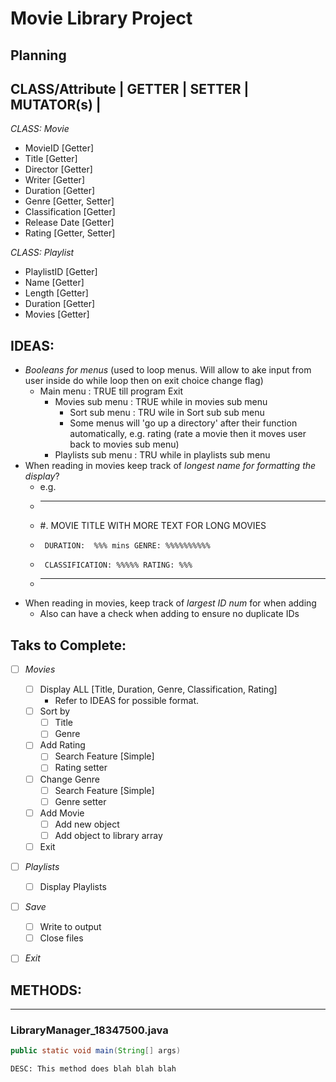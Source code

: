 # Movie Library Project

## Planning

   CLASS/Attribute | GETTER | SETTER | MUTATOR(s) |
-----------------------------------------------------
*CLASS: Movie*
* MovieID [Getter]
* Title [Getter]
* Director [Getter]
* Writer [Getter]
* Duration [Getter]
* Genre [Getter, Setter]
* Classification [Getter]
* Release Date [Getter]
* Rating  [Getter, Setter]

*CLASS: Playlist*
* PlaylistID [Getter]
* Name [Getter]
* Length [Getter]
* Duration [Getter]
* Movies [Getter]


## IDEAS:
* *Booleans for menus* (used to loop menus. Will allow to ake input from user inside do while loop then on exit choice change flag)
  * Main menu : TRUE till program Exit
    * Movies sub menu : TRUE while in movies sub menu
      * Sort sub menu : TRU wile in Sort sub sub menu
      * Some menus will 'go up a directory' after their function automatically, e.g. rating (rate a movie then it moves user back to movies sub menu)
    * Playlists sub menu : TRU while in playlists sub menu
* When reading in movies keep track of *longest name for formatting the display*?
  * e.g.
  * ----------------------------------------------
  * #. MOVIE TITLE WITH MORE TEXT FOR LONG MOVIES
  *      DURATION:  %%% mins GENRE: %%%%%%%%%%
  *      CLASSIFICATION: %%%%% RATING: %%%
  * ----------------------------------------------
* When reading in movies, keep track of *largest ID num* for when adding
  * Also can have a check when adding to ensure no duplicate IDs


## Taks to Complete:
* [ ] *Movies*
    * [ ] Display ALL [Title, Duration, Genre, Classification, Rating]
      * Refer to IDEAS for possible format.
    * [ ] Sort by
      * [ ] Title
      * [ ] Genre
    * [ ] Add Rating
      * [ ] Search Feature [Simple]
      * [ ] Rating setter
    * [ ] Change Genre
      * [ ] Search Feature [Simple]
      * [ ] Genre setter
    * [ ] Add Movie
      * [ ] Add new object
      * [ ] Add object to library array
    * [ ] Exit
* [ ] *Playlists*
    * [ ] Display Playlists
* [ ] *Save*
    * [ ] Write to output
    * [ ] Close files
* [ ] *Exit*


## METHODS:
---------
### LibraryManager_18347500.java
  ```java
  public static void main(String[] args)
  ```
    DESC: This method does blah blah blah
